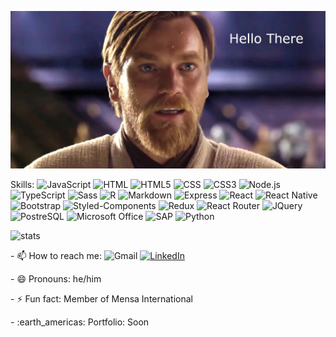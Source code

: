 <p align="center">
  <img src="https://raw.githubusercontent.com/Yooololo/imagenesquemesirven/main/HelloThere.jpg" alt='Hello There 👋👋' />
</p>


<p> Skills:
<img src="https://img.shields.io/badge/JavaScript-F7DF1E?style=for-the-badge&logo=javascript&logoColor=black" alt='JavaScript' />  
<img src="https://img.shields.io/badge/HTML-239120?style=for-the-badge&logo=html5&logoColor=white" alt='HTML' />
<img src="https://img.shields.io/badge/HTML5-E34F26?style=for-the-badge&logo=html5&logoColor=white" alt='HTML5' />
<img src="https://img.shields.io/badge/CSS-239120?&style=for-the-badge&logo=css3&logoColor=white" alt='CSS' />
<img src="https://img.shields.io/badge/CSS3-1572B6?style=for-the-badge&logo=css3&logoColor=white" alt='CSS3' />
<img src="https://img.shields.io/badge/Node.js-43853D?style=for-the-badge&logo=node.js&logoColor=white" alt='Node.js' />
<img src="https://img.shields.io/badge/TypeScript-007ACC?style=for-the-badge&logo=typescript&logoColor=white" alt='TypeScript' />
<img src="https://img.shields.io/badge/Sass-CC6699?style=for-the-badge&logo=sass&logoColor=white" alt='Sass' />
<img src="https://img.shields.io/badge/R-276DC3?style=for-the-badge&logo=r&logoColor=white" alt='R' />
<img src="https://img.shields.io/badge/Markdown-000000?style=for-the-badge&logo=markdown&logoColor=white" alt='Markdown' />
<img src="https://img.shields.io/badge/Express.js-404D59?style=for-the-badge" alt='Express' />
<img src="https://img.shields.io/badge/React-20232A?style=for-the-badge&logo=react&logoColor=61DAFB" alt='React' />
<img src="https://img.shields.io/badge/React_Native-20232A?style=for-the-badge&logo=react&logoColor=61DAFB" alt='React Native' />
<img src="https://img.shields.io/badge/Bootstrap-563D7C?style=for-the-badge&logo=bootstrap&logoColor=white" alt='Bootstrap' />
<img src="https://img.shields.io/badge/styled--components-DB7093?style=for-the-badge&logo=styled-components&logoColor=white" alt='Styled-Components' />
<img src="https://img.shields.io/badge/Redux-593D88?style=for-the-badge&logo=redux&logoColor=white" alt='Redux' />
<img src="https://img.shields.io/badge/React_Router-CA4245?style=for-the-badge&logo=react-router&logoColor=white" alt='React Router' />
<img src="https://img.shields.io/badge/jQuery-0769AD?style=for-the-badge&logo=jquery&logoColor=white" alt='JQuery' />
<img src="https://img.shields.io/badge/PostgreSQL-316192?style=for-the-badge&logo=postgresql&logoColor=white" alt='PostreSQL' />
<img src="https://img.shields.io/badge/Microsoft_Office-D83B01?style=for-the-badge&logo=microsoft-office&logoColor=white" alt='Microsoft Office' />
<img src="https://img.shields.io/badge/SAP-0FAAFF?style=for-the-badge&logo=sap&logoColor=white" alt='SAP' />
<img src="https://img.shields.io/badge/Python-3776AB?style=for-the-badge&logo=python&logoColor=white" alt='Python' />
</p>

<img src="https://github-readme-stats.vercel.app/api?username=Yooololo&theme=blue-green" alt='stats' />

 
<p> - 📫 How to reach me: 
<a "mailto: lorenzoblanda17@gmail.com"><img src="https://img.shields.io/badge/Gmail-D14836?style=for-the-badge&logo=gmail&logoColor=white" alt='Gmail' /></a>
<a href='https://www.linkedin.com/in/lorenzo-blanda/'><img src="https://img.shields.io/badge/LinkedIn-0077B5?style=for-the-badge&logo=linkedin&logoColor=white" alt='LinkedIn'/></a>
</p>
<p>
- 😄 Pronouns: he/him
</p>
<p>
- ⚡ Fun fact: Member of Mensa International
</p>
<p>
  - :earth_americas: Portfolio: Soon
</p>


<!--
**Yooololo/Yooololo** is a ✨ _special_ ✨ repository because its `README.md` (this file) appears on your GitHub profile.
-->
